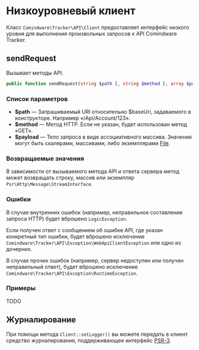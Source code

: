# Низкоуровневый клиент

Класс `Comindware\Tracker\API\Client` предоставляет интерфейс низкого уровня для выполнения
произвольных запросов к API Comindware Tracker.

## sendRequest

Вызывает методы API.

```php
public function sendRequest(string $path [, string $method [, array $payload ]]): mixed
```

### Список параметров

- **$path** — Запрашиваемый URI относительно $baseUri, задаваемого в конструкторе. Например
  «/Api/Account/123».
- **$method** — Метод HTTP. Если не указан, будет использован метод «GET».
- **$payload** — Тело запроса в виде ассоциативного массива. Значения могут быть скалярами,
  массивами, либо экземплярами [File](types.ru.md#File).

### Возвращаемые значения

В зависимости от вызываемого метода API и ответа сервера метод может возвращать строку, массив
или экземпляр `Psr\Http\Message\StreamInterface`.

### Ошибки

В случае внутренних ошибок (например, неправильное составление запроса HTTP) будет вброшено
`LogicException`.

Если получен ответ с сообщением об ошибке API, где указан конкретный тип ошибки, будет вброшено
исключение `Comindware\Tracker\API\Exception\WebApiClientException` или одно из дочерних.

В случае прочих ошибок (например, сервер недоступен или получен неправильный ответ), будет вброшено
исключение `Comindware\Tracker\API\Exception\RuntimeException`.

### Примеры

TODO

## Журналирование

При помощи метода `Client::setLogger()` вы можете передать в клиент средство журналирования,
поддерживающее интерфейс [PSR-3](http://php-fig.org/psr/psr-3/).